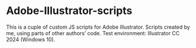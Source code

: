 # Adobe-Illustrator-scripts

This is a cuple of custom JS scripts for Adobe Illustrator. Scripts created by me, using parts of other authors’ code.
Test environment: Illustrator CC 2024 (Windows 10).
